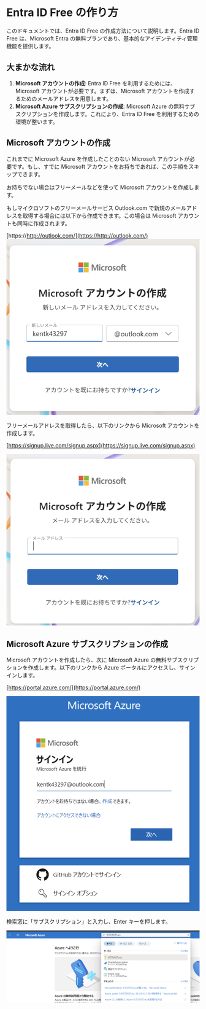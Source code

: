 # Entra ID Free の作り方

このドキュメントでは、Entra ID Free の作成方法について説明します。Entra ID Free は、Microsoft Entra の無料プランであり、基本的なアイデンティティ管理機能を提供します。

## 大まかな流れ
1. **Microsoft アカウントの作成**: Entra ID Free を利用するためには、Microsoft アカウントが必要です。まずは、Microsoft アカウントを作成するためのメールアドレスを用意します。
2. **Microsoft Azure サブスクリプションの作成**: Microsoft Azure の無料サブスクリプションを作成します。これにより、Entra ID Free を利用するための環境が整います。

## Microsoft アカウントの作成

これまでに Microsoft Azure を作成したことのない Microsoft アカウントが必要です。もし、すでに Microsoft アカウントをお持ちであれば、この手順をスキップできます。

お持ちでない場合はフリーメールなどを使って Microsoft アカウントを作成します。

もしマイクロソフトのフリーメールサービス Outlook.com で新規のメールアドレスを取得する場合には以下から作成できます。この場合は Microsoft アカウントも同時に作成されます。

[https://http://outlook.com/](https://http://outlook.com/)
![alt text](img/image.png)

フリーメールアドレスを取得したら、以下のリンクから Microsoft アカウントを作成します。

[https://signup.live.com/signup.aspx](https://signup.live.com/signup.aspx)

![alt text](img/image-1.png)

## Microsoft Azure サブスクリプションの作成

Microsoft アカウントを作成したら、次に Microsoft Azure の無料サブスクリプションを作成します。以下のリンクから Azure ポータルにアクセスし、サインインします。

[https://portal.azure.com/](https://portal.azure.com/)

![alt text](img/image-2.png)

検索窓に「サブスクリプション」と入力し、Enter キーを押します。

![alt text](img/image-4.png)


